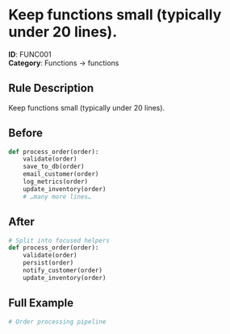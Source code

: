 # Keep functions small (typically under 20 lines).

**ID**: FUNC001  
**Category**: Functions → functions

## Rule Description
Keep functions small (typically under 20 lines).

## Before
```python
def process_order(order):
    validate(order)
    save_to_db(order)
    email_customer(order)
    log_metrics(order)
    update_inventory(order)
    # …many more lines…
```

## After  
```python
# Split into focused helpers
def process_order(order):
    validate(order)
    persist(order)
    notify_customer(order)
    update_inventory(order)
```

## Full Example
```python
# Order processing pipeline
```
